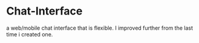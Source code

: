 # Chat-Interface
a web/mobile chat interface that is flexible. I improved further from the last time i created one.
